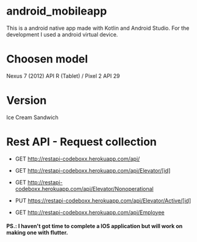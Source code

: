 # android_mobileapp
  This is a android native app made with Kotlin and Android Studio.
  For the development I used a android virtual device.

# Choosen model 
  Nexus 7 (2012) API R (Tablet) / Pixel 2 API 29

# Version
  Ice Cream Sandwich

# Rest API - Request collection
  - GET http://restapi-codeboxx.herokuapp.com/api/

  - GET http://restapi-codeboxx.herokuapp.com/api/Elevator/[id]
  - GET http://restapi-codeboxx.herokuapp.com/api/Elevator/Nonoperational
  - PUT https://restapi-codeboxx.herokuapp.com/api/Elevator/Active/[id]

  - GET http://restapi-codeboxx.herokuapp.com/api/Employee


#### PS.: I haven't got time to complete a IOS application but will work on making one with flutter.
